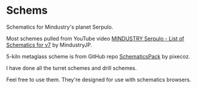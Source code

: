 # Schems
Schematics for Mindustry's planet Serpulo.

Most schemes pulled from YouTube video [MINDUSTRY Serpulo - List of Schematics for v7](https://youtu.be/6pNt8toa4Wo) by MindustryJP.

5-kiln metaglass scheme is from GitHub repo [SchematicsPack](https://github.com/pixecoz/SchematicsPack) by pixecoz.

I have done all the turret schemes and drill schemes.

Feel free to use them. They're designed for use with schematics browsers.
